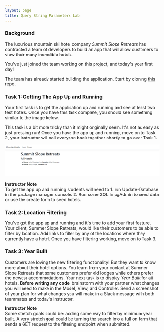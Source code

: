 ```yaml
---
layout: page
title: Query String Parameters Lab
---
```


### Background
The luxurious mountain ski hotel company *Summit Slope Retreats* has contracted a team of developers to build an app that will allow customers to view their many incredible hotels.

You've just joined the team working on this project, and today's your first day!

The team has already started building the application. Start by cloning [this](https://github.com/turingschool-examples/MountainHotels) repo.

### Task 1: Getting The App Up and Running
Your first task is to get the application up and running and see at least two test hotels. Once you have this task complete, you should see something similar to the image below. 

This task is a bit more tricky than it might originally seem. It's not as easy as just pressing run! Once you have the app up and running, move on to Task 2, your instructor will call everyone back together shortly to go over Task 1.

![Hotels Index Page](/assets/images/module3/Week4/HotelsIndexPage.png)

<aside class="instructor-notes">
    <p><strong>Instructor Note</strong><br>To get the app up and running students will need to 1. run Update-Database in the package manager console. 2. Run some SQL in pgAdmin to seed data or use the create form to seed hotels. </p>
</aside>

### Task 2: Location Filtering
You've got the app up and running and it's time to add your first feature. Your client, Summer Slope Retreats, would like their customers to be able to filter by location. Add links to filter by any of the locations where they currently have a hotel. Once you have filtering working, move on to Task 3.

### Task 3: Year Built
Customers are loving the new filtering functionality! But they want to know more about their hotel options. You learn from your contact at Summer Slope Retreats that some customers prefer old lodges while others prefer the newest accommodations. Your next task is to display *Year Built* for all hotels. **Before writing any code**, brainstorm with your partner what changes you will need to make in the Model, View, and Controller. Send a screenshot of your plan for what changes you will make in a Slack message with both teammates and today's instructor.

<aside class="instructor-notes">
    <p><strong>Instructor Note</strong><br>Some stretch goals could be: adding some way to filter by minimum year built.
A very stretch goal could be turning the search into a full on form that sends a GET request to the filtering endpoint when submitted. </p>
</aside>
